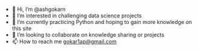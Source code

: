 - 👋 Hi, I’m @ashgokarn
- 👀 I’m interested in challenging data science projects
- 🌱 I’m currently practicing Python and hoping to gain more knowledge on this site
- 💞️ I’m looking to collaborate on knowledge sharing or projects
- 📫 How to reach me gokar1ap@gmail.com

<!---
ashgokarn/ashgokarn is a ✨ special ✨ repository because its `README.md` (this file) appears on your GitHub profile.
You can click the Preview link to take a look at your changes.
--->
